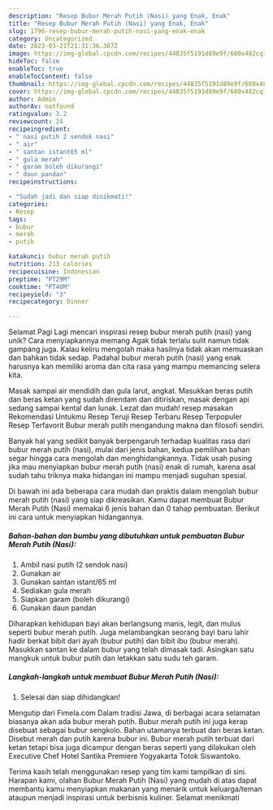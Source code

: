 ```yaml
---
description: "Resep Bubur Merah Putih (Nasi) yang Enak, Enak"
title: "Resep Bubur Merah Putih (Nasi) yang Enak, Enak"
slug: 1796-resep-bubur-merah-putih-nasi-yang-enak-enak
category: Uncategorized
date: 2023-03-21T21:31:36.387Z
image: https://img-global.cpcdn.com/recipes/44835f5191d89e9f/680x482cq70/bubur-merah-putih-nasi-foto-resep-utama.jpg
hideToc: false
enableToc: true
enableTocContent: false
thumbnail: https://img-global.cpcdn.com/recipes/44835f5191d89e9f/680x482cq70/bubur-merah-putih-nasi-foto-resep-utama.jpg
cover: https://img-global.cpcdn.com/recipes/44835f5191d89e9f/680x482cq70/bubur-merah-putih-nasi-foto-resep-utama.jpg
author: Admin
authorAv: notfound
ratingvalue: 3.2
reviewcount: 24
recipeingredient:
- " nasi putih 2 sendok nasi"
- " air"
- " santan istant65 ml"
- " gula merah"
- " garam boleh dikurangi"
- " daun pandan"
recipeinstructions:

- "Sudah jadi dan siap dinikmati!"
categories:
- Resep
tags:
- bubur
- merah
- putih

katakunci: bubur merah putih 
nutrition: 213 calories
recipecuisine: Indonesian
preptime: "PT29M"
cooktime: "PT40M"
recipeyield: "3"
recipecategory: Dinner

---
```



Selamat Pagi Lagi mencari inspirasi resep bubur merah putih (nasi) yang unik? Cara menyiapkannya memang Agak tidak terlalu sulit namun tidak gampang juga. Kalau keliru mengolah maka hasilnya tidak akan memuaskan dan bahkan tidak sedap. Padahal bubur merah putih (nasi) yang enak harusnya kan memiliki aroma dan cita rasa yang mampu memancing selera kita.


Masak sampai air mendidih dan gula larut, angkat. Masukkan beras putih dan beras ketan yang sudah direndam dan ditiriskan, masak dengan api sedang sampai kental dan lunak. Lezat dan mudah! resep masakan Rekomendasi Untukmu Resep Teruji Resep Terbaru Resep Terpopuler Resep Terfavorit Bubur merah putih mengandung makna dan filosofi sendiri.

Banyak hal yang sedikit banyak berpengaruh terhadap kualitas rasa dari bubur merah putih (nasi), mulai dari jenis bahan, kedua pemilihan bahan segar hingga cara mengolah dan menghidangkannya. Tidak usah pusing jika mau menyiapkan bubur merah putih (nasi) enak di rumah, karena asal sudah tahu triknya maka hidangan ini mampu menjadi suguhan spesial.


Di bawah ini ada beberapa cara mudah dan praktis dalam mengolah bubur merah putih (nasi) yang siap dikreasikan. Kamu dapat membuat Bubur Merah Putih (Nasi) memakai 6 jenis bahan dan 0 tahap pembuatan. Berikut ini cara untuk menyiapkan hidangannya.

<!--inarticleads1-->

##### Bahan-bahan dan bumbu yang dibutuhkan untuk pembuatan Bubur Merah Putih (Nasi):

1. Ambil  nasi putih (2 sendok nasi)
1. Gunakan  air
1. Gunakan  santan istant/65 ml
1. Sediakan  gula merah
1. Siapkan  garam (boleh dikurangi)
1. Gunakan  daun pandan


Diharapkan kehidupan bayi akan berlangsung manis, legit, dan mulus seperti bubur merah putih. Juga melambangkan seorang bayi baru lahir hadir berkat bibit dari ayah (bubur putih) dan bibit ibu (bubur merah). Masukkan santan ke dalam bubur yang telah dimasak tadi. Asingkan satu mangkuk untuk bubur putih dan letakkan satu sudu teh garam. 

<!--inarticleads2-->

##### Langkah-langkah untuk membuat Bubur Merah Putih (Nasi):


1. Selesai dan siap dihidangkan!

Mengutip dari Fimela.com Dalam tradisi Jawa, di berbagai acara selamatan biasanya akan ada bubur merah putih. Bubur merah putih ini juga kerap disebuat sebagai bubur sengkolo. Bahan utamanya terbuat dari beras ketan. Disebut merah dan putih karena bubur ini. Bubur merah putih terbuat dari ketan tetapi bisa juga dicampur dengan beras seperti yang dilakukan oleh Executive Chef Hotel Santika Premiere Yogyakarta Totok Siswantoko. 

Terima kasih telah menggunakan resep yang tim kami tampilkan di sini. Harapan kami, olahan Bubur Merah Putih (Nasi) yang mudah di atas dapat membantu kamu menyiapkan makanan yang menarik untuk keluarga/teman ataupun menjadi inspirasi untuk berbisnis kuliner. Selamat menikmati
